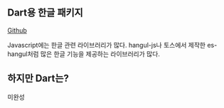 ## Dart용 한글 패키지

[Github](https://github.com/je0ngmin/hangul_utils)

Javascript에는 한글 관련 라이브러리가 많다. hangul-js나 토스에서 제작한 es-hangul처럼 많은 한글 기능을 제공하는 라이브러리가 많다.

## 하지만 Dart는?

미완성